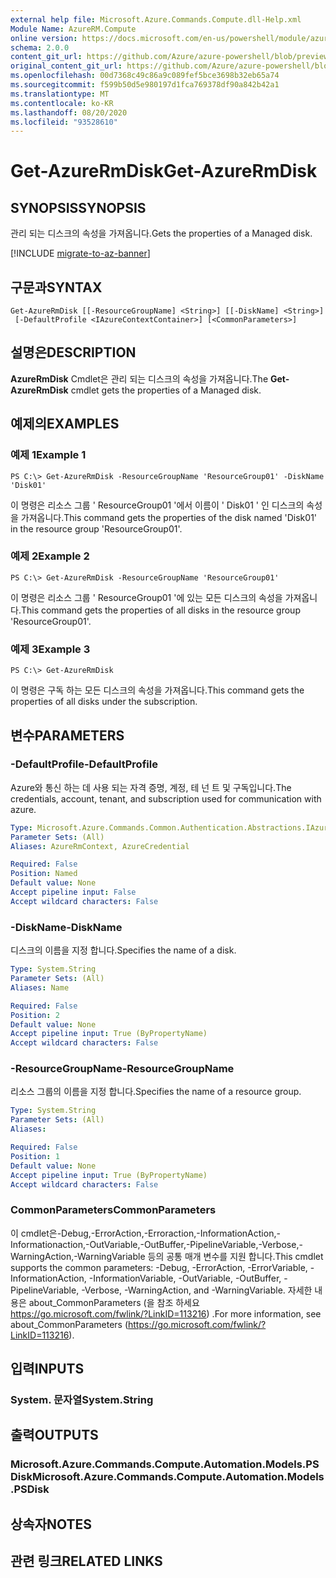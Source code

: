 ```yaml
---
external help file: Microsoft.Azure.Commands.Compute.dll-Help.xml
Module Name: AzureRM.Compute
online version: https://docs.microsoft.com/en-us/powershell/module/azurerm.compute/get-azurermdisk
schema: 2.0.0
content_git_url: https://github.com/Azure/azure-powershell/blob/preview/src/ResourceManager/Compute/Commands.Compute/help/Get-AzureRmDisk.md
original_content_git_url: https://github.com/Azure/azure-powershell/blob/preview/src/ResourceManager/Compute/Commands.Compute/help/Get-AzureRmDisk.md
ms.openlocfilehash: 00d7368c49c86a9c089fef5bce3698b32eb65a74
ms.sourcegitcommit: f599b50d5e980197d1fca769378df90a842b42a1
ms.translationtype: MT
ms.contentlocale: ko-KR
ms.lasthandoff: 08/20/2020
ms.locfileid: "93528610"
---
```

# <span data-ttu-id="40cac-101">Get-AzureRmDisk</span><span class="sxs-lookup"><span data-stu-id="40cac-101">Get-AzureRmDisk</span></span>

## <span data-ttu-id="40cac-102">SYNOPSIS</span><span class="sxs-lookup"><span data-stu-id="40cac-102">SYNOPSIS</span></span>
<span data-ttu-id="40cac-103">관리 되는 디스크의 속성을 가져옵니다.</span><span class="sxs-lookup"><span data-stu-id="40cac-103">Gets the properties of a Managed disk.</span></span>

[!INCLUDE [migrate-to-az-banner](../../includes/migrate-to-az-banner.md)]

## <span data-ttu-id="40cac-104">구문과</span><span class="sxs-lookup"><span data-stu-id="40cac-104">SYNTAX</span></span>

```
Get-AzureRmDisk [[-ResourceGroupName] <String>] [[-DiskName] <String>]
 [-DefaultProfile <IAzureContextContainer>] [<CommonParameters>]
```

## <span data-ttu-id="40cac-105">설명은</span><span class="sxs-lookup"><span data-stu-id="40cac-105">DESCRIPTION</span></span>
<span data-ttu-id="40cac-106">**AzureRmDisk** Cmdlet은 관리 되는 디스크의 속성을 가져옵니다.</span><span class="sxs-lookup"><span data-stu-id="40cac-106">The **Get-AzureRmDisk** cmdlet gets the properties of a Managed disk.</span></span>

## <span data-ttu-id="40cac-107">예제의</span><span class="sxs-lookup"><span data-stu-id="40cac-107">EXAMPLES</span></span>

### <span data-ttu-id="40cac-108">예제 1</span><span class="sxs-lookup"><span data-stu-id="40cac-108">Example 1</span></span>
```
PS C:\> Get-AzureRmDisk -ResourceGroupName 'ResourceGroup01' -DiskName 'Disk01'
```

<span data-ttu-id="40cac-109">이 명령은 리소스 그룹 ' ResourceGroup01 '에서 이름이 ' Disk01 ' 인 디스크의 속성을 가져옵니다.</span><span class="sxs-lookup"><span data-stu-id="40cac-109">This command gets the properties of the disk named 'Disk01' in the resource group 'ResourceGroup01'.</span></span>

### <span data-ttu-id="40cac-110">예제 2</span><span class="sxs-lookup"><span data-stu-id="40cac-110">Example 2</span></span>
```
PS C:\> Get-AzureRmDisk -ResourceGroupName 'ResourceGroup01'
```

<span data-ttu-id="40cac-111">이 명령은 리소스 그룹 ' ResourceGroup01 '에 있는 모든 디스크의 속성을 가져옵니다.</span><span class="sxs-lookup"><span data-stu-id="40cac-111">This command gets the properties of all disks in the resource group 'ResourceGroup01'.</span></span>

### <span data-ttu-id="40cac-112">예제 3</span><span class="sxs-lookup"><span data-stu-id="40cac-112">Example 3</span></span>
```
PS C:\> Get-AzureRmDisk
```

<span data-ttu-id="40cac-113">이 명령은 구독 하는 모든 디스크의 속성을 가져옵니다.</span><span class="sxs-lookup"><span data-stu-id="40cac-113">This command gets the properties of all disks under the subscription.</span></span>

## <span data-ttu-id="40cac-114">변수</span><span class="sxs-lookup"><span data-stu-id="40cac-114">PARAMETERS</span></span>

### <span data-ttu-id="40cac-115">-DefaultProfile</span><span class="sxs-lookup"><span data-stu-id="40cac-115">-DefaultProfile</span></span>
<span data-ttu-id="40cac-116">Azure와 통신 하는 데 사용 되는 자격 증명, 계정, 테 넌 트 및 구독입니다.</span><span class="sxs-lookup"><span data-stu-id="40cac-116">The credentials, account, tenant, and subscription used for communication with azure.</span></span>

```yaml
Type: Microsoft.Azure.Commands.Common.Authentication.Abstractions.IAzureContextContainer
Parameter Sets: (All)
Aliases: AzureRmContext, AzureCredential

Required: False
Position: Named
Default value: None
Accept pipeline input: False
Accept wildcard characters: False
```

### <span data-ttu-id="40cac-117">-DiskName</span><span class="sxs-lookup"><span data-stu-id="40cac-117">-DiskName</span></span>
<span data-ttu-id="40cac-118">디스크의 이름을 지정 합니다.</span><span class="sxs-lookup"><span data-stu-id="40cac-118">Specifies the name of a disk.</span></span>

```yaml
Type: System.String
Parameter Sets: (All)
Aliases: Name

Required: False
Position: 2
Default value: None
Accept pipeline input: True (ByPropertyName)
Accept wildcard characters: False
```

### <span data-ttu-id="40cac-119">-ResourceGroupName</span><span class="sxs-lookup"><span data-stu-id="40cac-119">-ResourceGroupName</span></span>
<span data-ttu-id="40cac-120">리소스 그룹의 이름을 지정 합니다.</span><span class="sxs-lookup"><span data-stu-id="40cac-120">Specifies the name of a resource group.</span></span>

```yaml
Type: System.String
Parameter Sets: (All)
Aliases:

Required: False
Position: 1
Default value: None
Accept pipeline input: True (ByPropertyName)
Accept wildcard characters: False
```

### <span data-ttu-id="40cac-121">CommonParameters</span><span class="sxs-lookup"><span data-stu-id="40cac-121">CommonParameters</span></span>
<span data-ttu-id="40cac-122">이 cmdlet은-Debug,-ErrorAction,-Erroraction,-InformationAction,-Informationaction,-OutVariable,-OutBuffer,-PipelineVariable,-Verbose,-WarningAction,-WarningVariable 등의 공통 매개 변수를 지원 합니다.</span><span class="sxs-lookup"><span data-stu-id="40cac-122">This cmdlet supports the common parameters: -Debug, -ErrorAction, -ErrorVariable, -InformationAction, -InformationVariable, -OutVariable, -OutBuffer, -PipelineVariable, -Verbose, -WarningAction, and -WarningVariable.</span></span> <span data-ttu-id="40cac-123">자세한 내용은 about_CommonParameters (을 참조 하세요 https://go.microsoft.com/fwlink/?LinkID=113216) .</span><span class="sxs-lookup"><span data-stu-id="40cac-123">For more information, see about_CommonParameters (https://go.microsoft.com/fwlink/?LinkID=113216).</span></span>

## <span data-ttu-id="40cac-124">입력</span><span class="sxs-lookup"><span data-stu-id="40cac-124">INPUTS</span></span>

### <span data-ttu-id="40cac-125">System. 문자열</span><span class="sxs-lookup"><span data-stu-id="40cac-125">System.String</span></span>

## <span data-ttu-id="40cac-126">출력</span><span class="sxs-lookup"><span data-stu-id="40cac-126">OUTPUTS</span></span>

### <span data-ttu-id="40cac-127">Microsoft.Azure.Commands.Compute.Automation.Models.PSDisk</span><span class="sxs-lookup"><span data-stu-id="40cac-127">Microsoft.Azure.Commands.Compute.Automation.Models.PSDisk</span></span>

## <span data-ttu-id="40cac-128">상속자</span><span class="sxs-lookup"><span data-stu-id="40cac-128">NOTES</span></span>

## <span data-ttu-id="40cac-129">관련 링크</span><span class="sxs-lookup"><span data-stu-id="40cac-129">RELATED LINKS</span></span>
